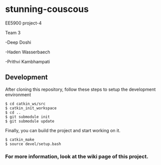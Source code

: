 # stunning-couscous
EE5900 project-4 

Team 3

-Deep Doshi

-Haden Wasserbaech

-Prithvi Kambhampati
## Development

After cloning this repository, follow these steps to setup the development environment
```
$ cd catkin_ws/src
$ catkin_init_workspace
$ cd ..
$ git submodule init
$ git submodule update
```

Finally, you can build the project and start working on it.

```
$ catkin_make
$ source devel/setup.bash
```

### For more information, look at the wiki page of this project.
